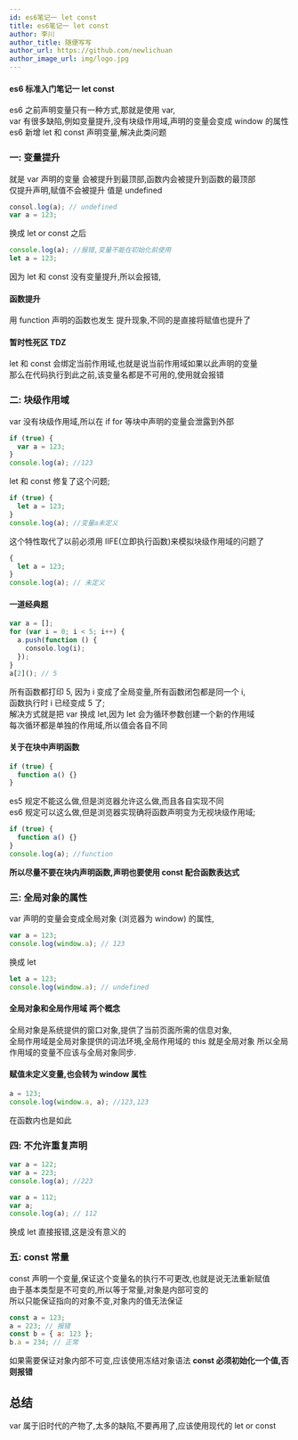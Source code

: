 ```yaml
---
id: es6笔记一 let const
title: es6笔记一 let const
author: 李川
author_title: 随便写写
author_url: https://github.com/newlichuan
author_image_url: img/logo.jpg
---
```


#### es6 标准入门笔记一 let const

<!--truncate-->

es6 之前声明变量只有一种方式,那就是使用 var,  
var 有很多缺陷,例如变量提升,没有块级作用域,声明的变量会变成 window 的属性  
es6 新增 let 和 const 声明变量,解决此类问题

### 一: 变量提升

就是 var 声明的变量 会被提升到最顶部,函数内会被提升到函数的最顶部  
仅提升声明,赋值不会被提升 值是 undefined

```js
consol.log(a); // undefined
var a = 123;
```

换成 let or const 之后

```js
console.log(a); //报错,变量不能在初始化前使用
let a = 123;
```

因为 let 和 const 没有变量提升,所以会报错,

#### 函数提升

用 function 声明的函数也发生 提升现象,不同的是直接将赋值也提升了

#### 暂时性死区 TDZ

let 和 const 会绑定当前作用域,也就是说当前作用域如果以此声明的变量  
那么在代码执行到此之前,该变量名都是不可用的,使用就会报错

### 二: 块级作用域

var 没有块级作用域,所以在 if for 等块中声明的变量会泄露到外部

```js
if (true) {
  var a = 123;
}
console.log(a); //123
```

let 和 const 修复了这个问题;

```js
if (true) {
  let a = 123;
}
console.log(a); //变量a未定义
```

这个特性取代了以前必须用 IIFE(立即执行函数)来模拟块级作用域的问题了

```js
{
  let a = 123;
}
console.log(a); // 未定义
```

#### 一道经典题

```js
var a = [];
for (var i = 0; i < 5; i++) {
  a.push(function () {
    consolo.log(i);
  });
}
a[2](); // 5
```

所有函数都打印 5, 因为 i 变成了全局变量,所有函数闭包都是同一个 i,  
函数执行时 i 已经变成 5 了;  
解决方式就是把 var 换成 let,因为 let 会为循环参数创建一个新的作用域  
每次循环都是单独的作用域,所以值会各自不同

#### 关于在块中声明函数

```js
if (true) {
  function a() {}
}
```

es5 规定不能这么做,但是浏览器允许这么做,而且各自实现不同  
es6 规定可以这么做,但是浏览器实现确将函数声明变为无视块级作用域;

```js
if (true) {
  function a() {}
}
console.log(a); //function
```

**所以尽量不要在块内声明函数,声明也要使用 const 配合函数表达式**

### 三: 全局对象的属性

var 声明的变量会变成全局对象 (浏览器为 window) 的属性,

```js
var a = 123;
console.log(window.a); // 123
```

换成 let

```js
let a = 123;
console.log(window.a); // undefined
```

#### 全局对象和全局作用域 两个概念

全局对象是系统提供的窗口对象,提供了当前页面所需的信息对象,  
全局作用域是全局对象提供的词法环境,全局作用域的 this 就是全局对象
所以全局作用域的变量不应该与全局对象同步.

#### 赋值未定义变量,也会转为 window 属性

```js
a = 123;
console.log(window.a, a); //123,123
```

在函数内也是如此

### 四: 不允许重复声明

```js
var a = 122;
var a = 223;
console.log(a); //223
```

```js
var a = 112;
var a;
console.log(a); // 112
```

换成 let 直接报错,这是没有意义的

### 五: const 常量

const 声明一个变量,保证这个变量名的执行不可更改,也就是说无法重新赋值  
由于基本类型是不可变的,所以等于常量,对象是内部可变的  
所以只能保证指向的对象不变,对象内的值无法保证

```js
const a = 123;
a = 223; // 报错
const b = { a: 123 };
b.a = 234; // 正常
```

如果需要保证对象内部不可变,应该使用冻结对象语法
**const 必须初始化一个值,否则报错**

## 总结

var 属于旧时代的产物了,太多的缺陷,不要再用了,应该使用现代的 let or const

